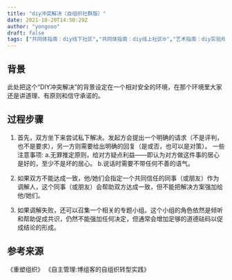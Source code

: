 ```yaml
---
title: "diy冲突解决（自组织社群版）"
date: 2021-10-20T14:50:29Z
author: "yongooo"
draft: false
tags: ["共同体指南：diy线下社区","共同体指南：diy线上社区🌐","艺术指南：diy实验戏剧 🎭","活动指南：diy共同讨论 🗣️","活动指南：diy辩论 🗣️","政治指南：diy一种引导","政治指南：diy一种和解"]
---
```


## 背景
此处把这个“DIY冲突解决”的背景设定在一个相对安全的环境，在那个环境里大家还是讲道理、有原则和信守承诺的。

## 过程步骤
1. 首先，双方坐下来尝试私下解决。发起方会提出一个明确的请求（不是评判，也不是要求），另一方则需要给出明确的回复（是或否，也可以是对策）。
         一些注意事项:
         a.无罪推定原则，给对方疑点利益——即认为对方做这件事的居心是好的，至少不是坏的居心。
         b.说话时需要不带任何不善的语气。

2. 如果双方不能达成一致，他/她们会指定一个共同信任的同事（或朋友）作为调解人，这个同事（或朋友）会帮助双方达成一致，但不能把解决方案强加给他/她们。
3. 如果调解失败，还可以召集一个相关的专题小组。这个小组的角色依然是倾听和帮助促成共识，仍然不能强加任何决定，但通常会增加足够的道德砝码以促成结论的形成。

## 参考来源
《重塑组织》
《自主管理:博组客的自组织转型实践》


